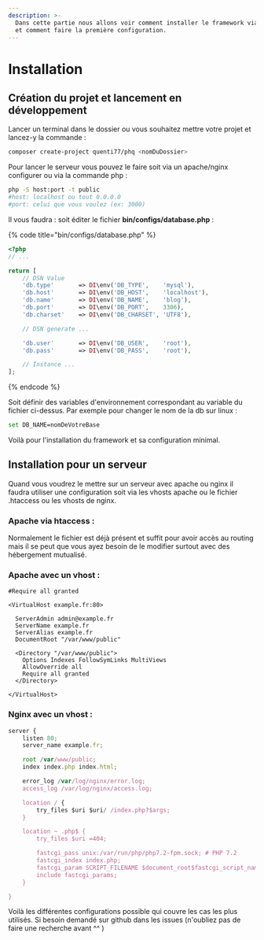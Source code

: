 ```yaml
---
description: >-
  Dans cette partie nous allons voir comment installer le framework via composer
  et comment faire la première configuration.
---
```


# Installation

## Création du projet et lancement en développement

Lancer un terminal dans le dossier ou vous souhaitez mettre votre projet et lancez-y la commande :

```bash
composer create-project quenti77/phq <nomDuDossier>
```

Pour lancer le serveur vous pouvez le faire soit via un apache/nginx configurer ou via la commande php :

```bash
php -S host:port -t public
#host: localhost ou tout 0.0.0.0
#port: celui que vous voulez (ex: 3000)
```

Il vous faudra : soit éditer le fichier **bin/configs/database.php** :

{% code title="bin/configs/database.php" %}
```php
<?php
// ...

return [
    // DSN Value
    'db.type'       => DI\env('DB_TYPE',    'mysql'),
    'db.host'       => DI\env('DB_HOST',    'localhost'),
    'db.name'       => DI\env('DB_NAME',    'blog'),
    'db.port'       => DI\env('DB_PORT',    3306),
    'db.charset'    => DI\env('DB_CHARSET', 'UTF8'),

    // DSN generate ...

    'db.user'       => DI\env('DB_USER',    'root'),
    'db.pass'       => DI\env('DB_PASS',    'root'),

    // Instance ...
];
```
{% endcode %}

Soit définir des variables d'environnement correspondant au variable du fichier ci-dessus. Par exemple pour changer le nom de la db sur linux :

```bash
set DB_NAME=nomDeVotreBase
```

Voilà pour l'installation du framework et sa configuration minimal.

## Installation pour un serveur

Quand vous voudrez le mettre sur un serveur avec apache ou nginx il faudra utiliser une configuration soit via les vhosts apache ou le fichier .htaccess ou les vhosts de nginx.

### Apache via htaccess :

Normalement le fichier est déjà présent et suffit pour avoir accès au routing mais il se peut que vous ayez besoin de le modifier surtout avec des hébergement mutualisé.

### Apache avec un vhost :

```markup
#Require all granted

<VirtualHost example.fr:80>

  ServerAdmin admin@example.fr
  ServerName example.fr
  ServerAlias example.fr
  DocumentRoot "/var/www/public"

  <Directory "/var/www/public">
    Options Indexes FollowSymLinks MultiViews
    AllowOverride all
    Require all granted
  </Directory>

</VirtualHost>
```

### Nginx avec un vhost :

```javascript
server {
    listen 80;
    server_name example.fr;

    root /var/www/public;
    index index.php index.html;

    error_log /var/log/nginx/error.log;
    access_log /var/log/nginx/access.log;

    location / {
        try_files $uri $uri/ /index.php?$args;
    }

    location ~ .php$ {
	    try_files $uri =404;

	    fastcgi_pass unix:/var/run/php/php7.2-fpm.sock; # PHP 7.2
	    fastcgi_index index.php;
	    fastcgi_param SCRIPT_FILENAME $document_root$fastcgi_script_name;
	    include fastcgi_params;
    }

}
```

Voilà les différentes configurations possible qui couvre les cas les plus utilisés. Si besoin demandé sur github dans les issues \(n'oubliez pas de faire une recherche avant ^^ \)

